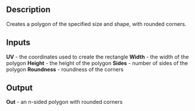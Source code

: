 ## Description
Creates a polygon of the specified size and shape, with rounded corners.

## Inputs
**UV** - the coordinates used to create the rectangle
**Width** - the width of the polygon
**Height** - the height of the polygon
**Sides** - number of sides of the polygon
**Roundness** - roundness of the corners

## Output
**Out** - an n-sided polygon with rounded corners